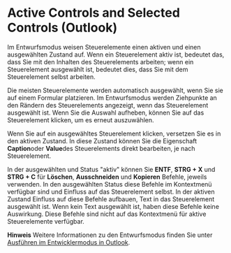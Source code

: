 
# Active Controls and Selected Controls (Outlook)

Im Entwurfsmodus weisen Steuerelemente einen aktiven und einen ausgewählten Zustand auf. Wenn ein Steuerelement aktiv ist, bedeutet das, dass Sie mit den Inhalten des Steuerelements arbeiten; wenn ein Steuerelement ausgewählt ist, bedeutet dies, dass Sie mit dem Steuerelement selbst arbeiten.

Die meisten Steuerelemente werden automatisch ausgewählt, wenn Sie sie auf einem Formular platzieren. Im Entwurfsmodus werden Ziehpunkte an den Rändern des Steuerelements angezeigt, wenn das Steuerelement ausgewählt ist. Wenn Sie die Auswahl aufheben, können Sie auf das Steuerelement klicken, um es erneut auszuwählen.

Wenn Sie auf ein ausgewähltes Steuerelement klicken, versetzen Sie es in den aktiven Zustand. In diese Zustand können Sie die Eigenschaft  **Caption**oder  **Value**des Steuerelements direkt bearbeiten, je nach Steuerelement.

In der ausgewählten und Status "aktiv" können Sie  **ENTF**,  **STRG + X** und **STRG + C** für **Löschen**,  **Ausschneiden** und **Kopieren** Befehle, jeweils verwenden. In den ausgewählten Status diese Befehle im Kontextmenü verfügbar sind und Einfluss auf das Steuerelement selbst. In der aktiven Zustand Einfluss auf diese Befehle aufbauen, Text in das Steuerelement ausgewählt ist. Wenn kein Text ausgewählt ist, haben diese Befehle keine Auswirkung. Diese Befehle sind nicht auf das Kontextmenü für aktive Steuerelemente verfügbar.

 **Hinweis**  Weitere Informationen zu den Entwurfsmodus finden Sie unter [Ausführen im Entwicklermodus in Outlook](8f81b1ce-333d-d9be-2af7-cfc65bf15e22.md).


